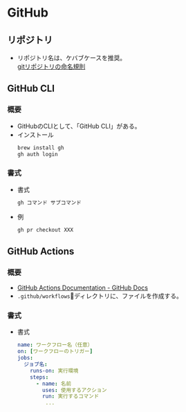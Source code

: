 ﻿# GitHub
## リポジトリ
- リポジトリ名は、ケバブケースを推奨。<br>
  [gitリポジトリの命名規則](https://zenn.dev/iwatos/articles/cb79814a4b31ed)

## GitHub CLI
### 概要
- GitHubのCLIとして、「GitHub CLI」がある。
- インストール
	```bash
	brew install gh
	gh auth login
	```

###  書式
- 書式
	```bash
	gh コマンド サブコマンド
	```
- 例
	```bash
	gh pr checkout XXX
	```

## GitHub Actions
### 概要
- [GitHub Actions Documentation - GitHub Docs](https://docs.github.com/en/actions)
- `.github/workflows`ディレクトリに、ファイルを作成する。

### 書式
- 書式
	```yml
	name: ワークフロー名（任意）
	on: [ワークフローのトリガー]
	jobs:
	  ジョブ名:
	    runs-on: 実行環境
	    steps:
	      - name: 名前
	        uses: 使用するアクション
	        run: 実行するコマンド
	         ...
	```


